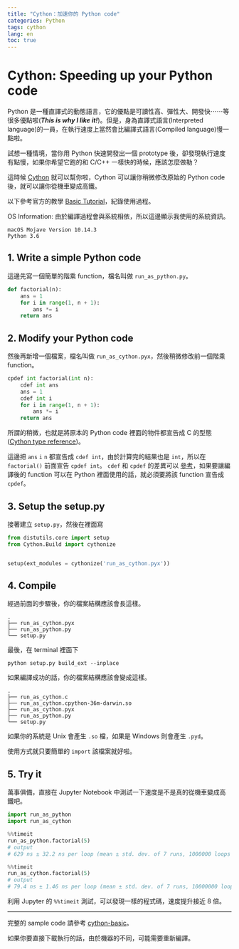 ```yaml
---
title: "Cython：加速你的 Python code"
categories: Python
tags: cython
lang: en
toc: true
---
```


Cython: Speeding up your Python code
===

Python 是一種直譯式的動態語言，它的優點是可讀性高、彈性大、開發快⋯⋯等很多優點啦(***This is why I like it!***)。但是，身為直譯式語言(Interpreted language)的一員，在執行速度上當然會比編譯式語言(Compiled language)慢一點啦。

試想一種情境，當你用 Python 快速開發出一個 prototype 後，卻發現執行速度有點慢，如果你希望它跑的和 C/C++ 一樣快的時候，應該怎麼做勒？

這時候 [Cython](https://cython.org/) 就可以幫你啦，Cython 可以讓你稍微修改原始的 Python code 後，就可以讓你從機車變成高鐵。

以下參考官方的教學 [Basic Tutorial](http://docs.cython.org/en/latest/src/tutorial/cython_tutorial.html#basic-tutorial)，紀錄使用過程。

OS Information:
由於編譯過程會與系統相依，所以這邊顯示我使用的系統資訊。

```shell
macOS Mojave Version 10.14.3
Python 3.6
```

## 1. Write a simple Python code
這邊先寫一個簡單的階乘 function，檔名叫做 `run_as_python.py`。
```python
def factorial(n):
    ans = 1
    for i in range(1, n + 1):
        ans *= i
    return ans
```

## 2. Modify your Python code 
然後再新增一個檔案，檔名叫做 `run_as_cython.pyx`，然後稍微修改前一個階乘 function。
```python
cpdef int factorial(int n):
    cdef int ans
    ans = 1
    cdef int i
    for i in range(1, n + 1):
        ans *= i
    return ans
```

所謂的稍微，也就是將原本的 Python code 裡面的物件都宣告成 C 的型態 ([Cython type reference](https://cython.readthedocs.io/en/latest/src/userguide/language_basics.html#automatic-type-conversions))。

這邊把 `ans` `i` `n` 都宣告成 `cdef int`，由於計算完的結果也是 `int`，所以在 `factorial()` 前面宣告 `cpdef int`。
`cdef` 和 `cpdef` 的差異可以 [參考](https://notes-on-cython.readthedocs.io/en/latest/function_declarations.html#cython-function-declarations)，如果要讓編譯後的 function 可以在 Python 裡面使用的話，就必須要將該 function 宣告成 `cpdef`。

## 3. Setup the setup.py
接著建立 `setup.py`，然後在裡面寫
```python
from distutils.core import setup
from Cython.Build import cythonize


setup(ext_modules = cythonize('run_as_cython.pyx'))
```

## 4. Compile
經過前面的步驟後，你的檔案結構應該會長這樣。
```shell
.
├── run_as_cython.pyx
├── run_as_python.py
└── setup.py
```

最後，在 terminal 裡面下 
```shell
python setup.py build_ext --inplace
```

如果編譯成功的話，你的檔案結構應該會變成這樣。
```shell
.
├── run_as_cython.c
├── run_as_cython.cpython-36m-darwin.so
├── run_as_cython.pyx
├── run_as_python.py
└── setup.py
```

如果你的系統是 Unix 會產生 `.so` 檔，如果是 Windows 則會產生 `.pyd`。

使用方式就只要簡單的 `import` 該檔案就好啦。

## 5. Try it
萬事俱備，直接在 Jupyter Notebook 中測試一下速度是不是真的從機車變成高鐵吧。

```python
import run_as_python
import run_as_cython

%%timeit
run_as_python.factorial(5)
# output
# 629 ns ± 32.2 ns per loop (mean ± std. dev. of 7 runs, 1000000 loops each)

%%timeit
run_as_cython.factorial(5)
# output
# 79.4 ns ± 1.46 ns per loop (mean ± std. dev. of 7 runs, 10000000 loops each)
```

利用 Jupyter 的 `%%timeit` 測試，可以發現一樣的程式碼，速度提升接近 8 倍。

---
完整的 sample code 請參考 [cython-basic](https://github.com/orcahmlee/lab-technical-code/tree/master/Python/cython)。

如果你要直接下載執行的話，由於機器的不同，可能需要重新編譯。
